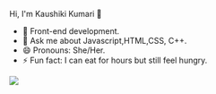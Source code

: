 Hi, I'm Kaushiki Kumari 👋

- 🌱 Front-end development.
- 💬 Ask me about Javascript,HTML,CSS, C++.
- 😄 Pronouns: She/Her. 
- ⚡ Fun fact: I can eat for hours but still feel hungry. 

<img src ="https://github-readme-stats.vercel.app/api?username=kaushikikri&theme=radical&show_icons=true">

<!-- - 🔭 I’m currently working on ... --><!-- - 👯 I’m looking to collaborate on ... - 🤔 I’m looking for help with ...--> <!-- - 📫 How to reach me: ...-->
